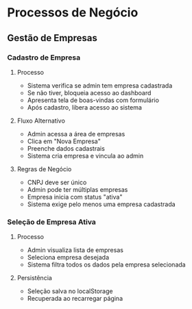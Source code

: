 # Processos de Negócio

## Gestão de Empresas

### Cadastro de Empresa

1. Processo
   - Sistema verifica se admin tem empresa cadastrada
   - Se não tiver, bloqueia acesso ao dashboard
   - Apresenta tela de boas-vindas com formulário
   - Após cadastro, libera acesso ao sistema

2. Fluxo Alternativo
   - Admin acessa a área de empresas
   - Clica em "Nova Empresa"
   - Preenche dados cadastrais
   - Sistema cria empresa e vincula ao admin

3. Regras de Negócio
   - CNPJ deve ser único
   - Admin pode ter múltiplas empresas
   - Empresa inicia com status "ativa"
   - Sistema exige pelo menos uma empresa cadastrada

### Seleção de Empresa Ativa

1. Processo
   - Admin visualiza lista de empresas
   - Seleciona empresa desejada
   - Sistema filtra todos os dados pela empresa selecionada

2. Persistência
   - Seleção salva no localStorage
   - Recuperada ao recarregar página